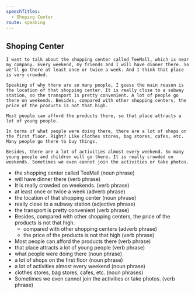 ```yaml
---
speechTitles:
  - Shoping Center
route: speaking
---
```


## Shoping Center

```
I want to talk about the shopping center called TeeMall, which is near my company. Every weekend, my friends and I will have dinner there. So we'll go there at least once or twice a week. And I think that place is very crowded.
```

```
Speaking of why there are so many people, I guess the main reason is the location of that shopping center. It is really close to a subway station, so the transport is pretty convenient. A lot of people go there on weekends. Besides, compared with other shopping centers, the price of the products is not that high.
```

```
Most people can afford the products there, so that place attracts a lot of young people.
```

```
In terms of what people were doing there, there are a lot of shops on the first floor. Right? Like clothes stores, bag stores, cafes, etc. Many people go there to buy things. 
```

```
Besides, there are a lot of activities almost every weekend. So many young people and children will go there. It is really crowded on weekends. Sometimes we even cannot join the activities or take photos.
```

- the shopping center called TeeMall (noun phrase)
- will have dinner there (verb phrase)
- It is really crowded on weekends. (verb phrase)
- at least once or twice a week (adverb phrase)
- the location of that shopping center (noun phrase)
- really close to a subway station (adjective phrase)
- the transport is pretty convenient (verb phrase)
- Besides, compared with other shopping centers, the price of the products is not that high.
	- compared with other shopping centers (adverb phrase)
	- the price of the products is not that high (verb phrase)
- Most people can afford the products there (verb phrase)
- that place attracts a lot of young people (verb phrase)
- what people were doing there (noun phrase)
- a lot of shops on the first floor (noun phrase)
- a lot of activities almost every weekend (noun phrase)
- clothes stores, bag stores, cafes, etc. (noun phrases)
- Sometimes we even cannot join the activities or take photos. (verb phrase)